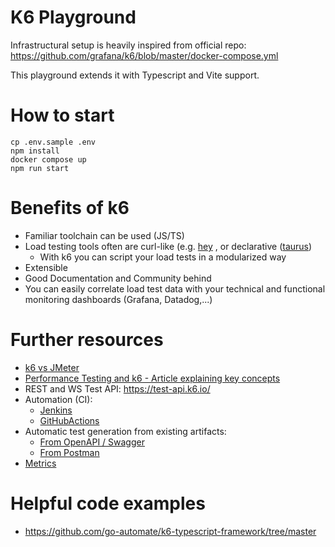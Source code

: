 # K6 Playground

Infrastructural setup is heavily inspired from official repo:  https://github.com/grafana/k6/blob/master/docker-compose.yml 

This playground extends it with Typescript and Vite support.
# How to start

```shell
cp .env.sample .env
npm install
docker compose up
npm run start
```

# Benefits of k6

- Familiar toolchain can be used (JS/TS)
- Load testing tools often are curl-like (e.g. [hey](https://github.com/rakyll/hey) , or declarative ([taurus](https://gettaurus.org/))
  - With k6 you can script your load tests in a modularized way
- Extensible
- Good Documentation and Community behind
- You can easily correlate load test data with your technical and functional monitoring dashboards (Grafana, Datadog,...)

# Further resources
- [k6 vs JMeter](https://grafana.com/blog/2021/01/27/k6-vs-jmeter-comparison/)
- [Performance Testing and k6 - Article explaining key concepts](https://medium.com/hepsiburadatech/performance-testing-and-k6-f650287607aa)
- REST and WS Test API: https://test-api.k6.io/
- Automation (CI):
  - [Jenkins](https://grafana.com/blog/2020/04/19/load-testing-your-api-with-postman/)
  - [GitHubActions](https://github.com/grafana/k6-action)
- Automatic test generation from existing artifacts:
  - [From OpenAPI / Swagger](https://grafana.com/blog/2020/04/19/load-testing-your-api-with-postman/)
  - [From Postman](https://grafana.com/blog/2020/04/19/load-testing-your-api-with-postman/)
- [Metrics](https://k6.io/docs/using-k6/metrics/)

# Helpful code examples
- https://github.com/go-automate/k6-typescript-framework/tree/master